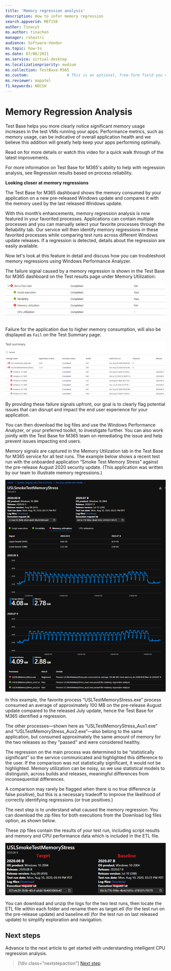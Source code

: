 ```yaml
---
title: 'Memory regression analysis'
description: How to infer memory regression
search.appverid: MET150
author: Tinacyt
ms.author: tinachen
manager: rshastri
audience: Software-Vendor
ms.topic: how-to
ms.date: 07/06/2021
ms.service: virtual-desktop
ms.localizationpriority: medium
ms.collection: TestBase-M365
ms.custom:                 # This is an optional, free-form field you can use to define your own collection of articles. If you have more than one value, format as a bulleted list. This field truncates to something like 144 characters (inclusive of spaces) so keep it short.
ms.reviewer: mapatel
f1.keywords: NOCSH 
---
```



# Memory Regression Analysis

Test Base helps you more clearly notice significant memory usage increases in the test VMs running your apps. Performance metrics, such as memory usage, can be indicative of overall application health and we believe this addition will greatly help keep your apps performing optimally.

Read on for more details or watch this video for a quick walk through of the latest improvements. 

For more information on Test Base for M365's ability to help with regression analysis, see Regression results based on process reliability.

<b>Looking closer at memory regressions</b>

The Test Base for M365 dashboard shows the memory consumed by your application on a new pre-released Windows update and compares it with the memory used by the last released Windows update. 

With this month’s enhancements, memory regression analysis is now featured in your favorited processes. Applications can contain multiple processes and you can manually select your favorite processes through the Reliability tab. Our service will then identify memory regressions in these favorited processes while comparing test runs across different Windows update releases. If a regression is detected, details about the regression are easily available.

Now let's look at this feature in detail and discuss how you can troubleshoot memory regressions using Windows Performance Analyzer.

The failure signal caused by a memory regression is shown in the Test Base for M365 dashboard on the Test results page under Memory Utilization:

![Memory utilization results.](Media/01_memory-utilization-results.png)


Failure for the application due to higher memory consumption, will also be displayed as ```Fail``` on the Test Summary page:

![Test summary results.](Media/02_test-summary.png)

By providing these failure signals upfront, our goal is to clearly flag potential issues that can disrupt and impact the end user experience for your application. 

You can then download the log files and use the Windows Performance Analyzer, or your preferred toolkit, to investigate further. You can also work jointly with the Test Base for M365 team on remediating the issue and help prevent issues impacting end users.

Memory signals are captured in the Memory Utilization tab in the Test Base for M365 service for all test runs. The example below shows a recent test run with the onboarded application “Smoke Test Memory Stress” against the pre-release August 2020 security update. (This application was written by our team to illustrate memory regressions.)

![Memory regression results.](Media/03_memory-regression%20comparison.png)

In this example, the favorite process “USLTestMemoryStress.exe” process consumed an average of approximately 100 MB on the pre-release August update compared to the released July update, hence the Test Base for M365 identified a regression. 

The other processes—shown here as “USLTestMemoryStress_Aux1.exe” and “USLTestMemoryStress_Aux2.exe”—also belong to the same application, but consumed approximately the same amount of memory for the two releases so they "passed" and were considered healthy.

The regression on the main process was determined to be “statistically significant” so the service communicated and highlighted this difference to the user. If the comparison was not statistically significant, it would not be highlighted. Memory utilization can be noisy, so we use statistical models to distinguish, across builds and releases, meaningful differences from inconsequential differences. 

A comparison may rarely be flagged when there is no true difference (a false positive), but this is a necessary tradeoff to improve the likelihood of correctly identifying regressions (or true positives.)

The next step is to understand what caused the memory regression. You can download the zip files for both executions from the Download log files option, as shown below. 

These zip files contain the results of your test run, including script results and memory and CPU performance data which is included in the ETL file.

![Memory regression test files.](Media/04_memory-regression-test-files.png)

You can download and unzip the logs for the two test runs, then locate the ETL file within each folder and rename them as target.etl (for the test run on the pre-release update) and baseline.etl (for the test run on last released update) to simplify exploration and navigation.
 
## Next steps

Advance to the next article to get started with understanding intelligent CPU regression analysis.
> [!div class="nextstepaction"]
> [Next step](cpu.md)

<!---
Add button for next page
-->
